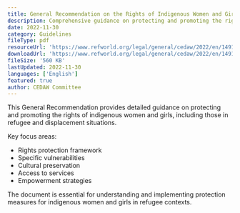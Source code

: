 ```yaml
---
title: General Recommendation on the Rights of Indigenous Women and Girls
description: Comprehensive guidance on protecting and promoting the rights of indigenous women and girls in displacement contexts.
date: 2022-11-30
category: Guidelines
fileType: pdf
resourceUrl: 'https://www.refworld.org/legal/general/cedaw/2022/en/149168'
downloadUrl: 'https://www.refworld.org/legal/general/cedaw/2022/en/149168'
fileSize: '560 KB'
lastUpdated: 2022-11-30
languages: ['English']
featured: true
author: CEDAW Committee
---
```


This General Recommendation provides detailed guidance on protecting and promoting the rights of indigenous women and girls, including those in refugee and displacement situations.

Key focus areas:
- Rights protection framework
- Specific vulnerabilities
- Cultural preservation
- Access to services
- Empowerment strategies

The document is essential for understanding and implementing protection measures for indigenous women and girls in refugee contexts.
